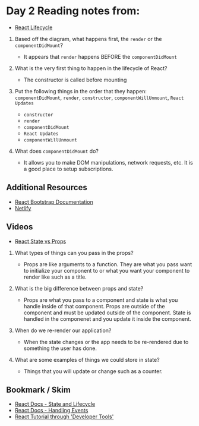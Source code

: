 # Day 2 Reading notes from:

- [React Lifecycle](<https://medium.com/@joshuablankenshipnola/react-component-lifecycle-events-cb77e670a093>)

1. Based off the diagram, what happens first, the `render` or the `componentDidMount`?

    - It appears that `render` happens BEFORE the `componentDidMount`

2. What is the very first thing to happen in the lifecycle of React?

    - The constructor is called before mounting

3. Put the following things in the order that they happen: `componentDidMount`, `render`, `constructor`, `componentWillUnmount`, `React Updates`

    - `constructor`
    - `render`
    - `componentDidMount`
    - `React Updates`
    - `componentWillUnmount`

4. What does `componentDidMount` do?

    - It allows you to make DOM manipulations, network requests, etc. It is a good place to setup subscriptions.

## Additional Resources

- [React Bootstrap Documentation](<https://react-bootstrap.github.io/>)
- [Netlify](<https://www.netlify.com/>)

## Videos

- [React State vs Props](<https://www.youtube.com/watch?v=IYvD9oBCuJI>)

1. What types of things can you pass in the props?

    - Props are like arguments to a function. They are what you pass want to initialize your component to or what you want your component to render like such as a title.

2. What is the big difference between props and state?

    - Props are what you pass to a component and state is what you handle inside of that component. Props are outside of the component and must be updated outside of the component. State is handled in the componenet and you update it inside the component.

3. When do we re-render our application?

    - When the state changes or the app needs to be re-rendered due to something the user has done.

4. What are some examples of things we could store in state?

    - Things that you will update or change such as a counter.

## Bookmark / Skim

- [React Docs - State and Lifecycle](<https://reactjs.org/docs/state-and-lifecycle.html>)
- [React Docs - Handling Events](<https://reactjs.org/docs/handling-events.html>)
- [React Tutorial through 'Developer Tools'](<https://reactjs.org/tutorial/tutorial.html>)


